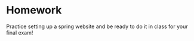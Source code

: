 # Homework
Practice setting up a spring website and be ready to do it in class for your final exam!
